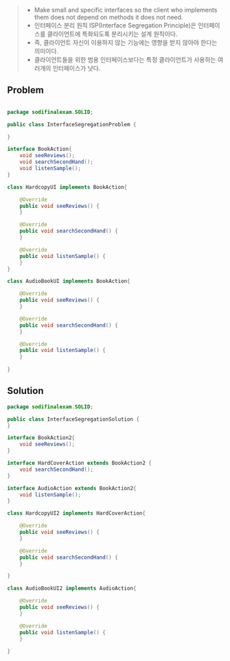 > - Make small and specific interfaces so the client who implements them does not depend on methods it does not need. 
> - 인터페이스 분리 원칙 ISP(Interface Segregation Principle)은 인터페이스를 클라이언트에 특화되도록 분리시키는 설계 원칙이다.
> - 즉, 클라이언트 자신이 이용하지 않는 기능에는 영향을 받지 않아야 한다는 의미이다.
> - 클라이언트들을 위한 범용 인터페이스보다는 특정 클라이언트가 사용하는 여러개의 인터페이스가 낫다.

## Problem
```java

package sodifinalexam.SOLID;

public class InterfaceSegregationProblem {

}

interface BookAction{
    void seeReviews();
    void searchSecondHand();
    void listenSample();
}

class HardcopyUI implements BookAction{

    @Override
    public void seeReviews() {
    }

    @Override
    public void searchSecondHand() {
    }

    @Override
    public void listenSample() {
    }
}

class AudioBookUI implements BookAction{

    @Override
    public void seeReviews() {
    }

    @Override
    public void searchSecondHand() {
    }

    @Override
    public void listenSample() {
    }
    
}
```

## Solution
```java
package sodifinalexam.SOLID;

public class InterfaceSegregationSolution {
}

interface BookAction2{
    void seeReviews();
}

interface HardCoverAction extends BookAction2 {
    void searchSecondHand();
}

interface AudioAction extends BookAction2{
    void listenSample();
}

class HardcopyUI2 implements HardCoverAction{

    @Override
    public void seeReviews() {
    }

    @Override
    public void searchSecondHand() {
    }

}

class AudioBookUI2 implements AudioAction{

    @Override
    public void seeReviews() {
    }

    @Override
    public void listenSample() {
    }
    
}
```